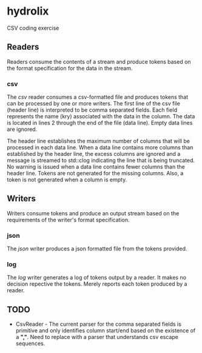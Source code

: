 # hydrolix
CSV coding exercise

## Readers
Readers consume the contents of a stream and produce tokens based on the format specification for the data in the stream.
### csv
The *csv* reader consumes a csv-formatted file and produces tokens that can be processed by one or more writers.
The first line of the csv file (header line) is interpreted to be comma separated fields. Each field represents the name (kry) associated with the data in the column. The data is located in lines 2 through the end of the file (data line). Empty data lines are ignored.

The header line establishes the maximum number of columns that will be processed in each data line. When a data line contains more columns than established by the header line, the excess columns are ignored and a message is streamed to std::clog indicating the line that is being truncated. No warning is issued when a data line contains fewer columns than the header line.  Tokens are not generated for the missing columns.  Also, a token is not generated when a column is empty.
## Writers
Writers consume tokens and produce an output stream based on the requirements of the writer's format specification.
### json
The *json* writer produces a json formatted file from the tokens provided.
### log
The *log* writer generates a log of tokens output by a reader.  It makes no decision repective the tokens.  Merely reports each token produced by a reader.
## TODO
* CsvReader - The current parser for the comma separated fields is primitive and only identifies column start/end  based on the existence of a **","**. Need to replace with a parser that understands csv escape sequences.
